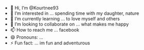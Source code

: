 - 👋 Hi, I’m @Kourtnee93
- 👀 I’m interested in ... spending time with my daughter, nature 
- 🌱 I’m currently learning ... to love myself and others 
- 💞️ I’m looking to collaborate on ... what makes me happy
- 📫 How to reach me ... facebook 
- 😄 Pronouns: ...
- ⚡ Fun fact: ... im fun and adventurous 

<!---
Kourtnee93/Kourtnee93 is a ✨ special ✨ repository because its `README.md` (this file) appears on your GitHub profile.
You can click the Preview link to take a look at your changes.
--->
